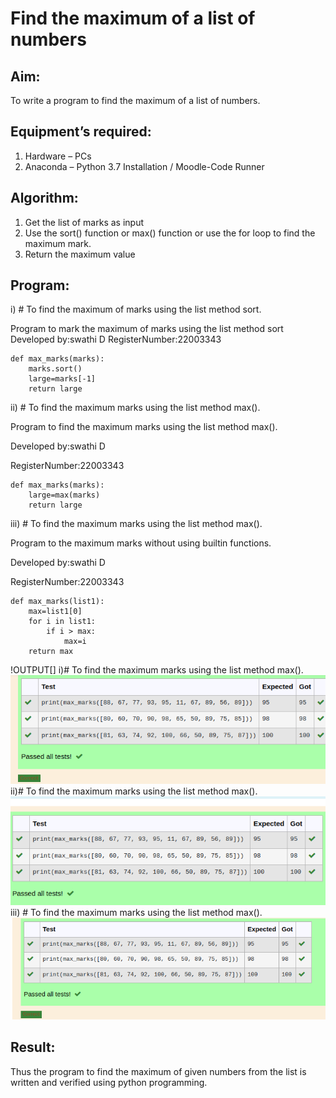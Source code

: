 # Find the maximum of a list of numbers
## Aim:
To write a program to find the maximum of a list of numbers.
## Equipment’s required:
1.	Hardware – PCs
2.	Anaconda – Python 3.7 Installation / Moodle-Code Runner
## Algorithm:
1.	Get the list of marks as input
2.	Use the sort() function or max() function or use the for loop to find the maximum mark.
3.	Return the maximum value
## Program:

i)	# To find the maximum of marks using the list method sort.

Program to mark the maximum of marks using the list method sort
Developed by:swathi D 
RegisterNumber:22003343

```
def max_marks(marks):
    marks.sort()
    large=marks[-1]
    return large
```

ii)	# To find the maximum marks using the list method max().

Program to find the maximum marks using the list method max().

Developed by:swathi D 

RegisterNumber:22003343 

```
def max_marks(marks):
    large=max(marks)
    return large

```
iii) # To find the maximum marks using the list method max().

Program to the maximum marks without using builtin functions.

Developed by:swathi D 

RegisterNumber:22003343

```
def max_marks(list1):
    max=list1[0]
    for i in list1:
        if i > max:
            max=i
    return max
```
!OUTPUT[]
i)# To find the maximum marks using the list method max().
![find maximum](max1.png)
ii)# To find the maximum marks using the list method max().
![find maximum](max2.png)
iii) # To find the maximum marks using the list method max().
![find maximum](max3.png)


## Result:
Thus the program to find the maximum of given numbers from the list is written and verified using python programming.